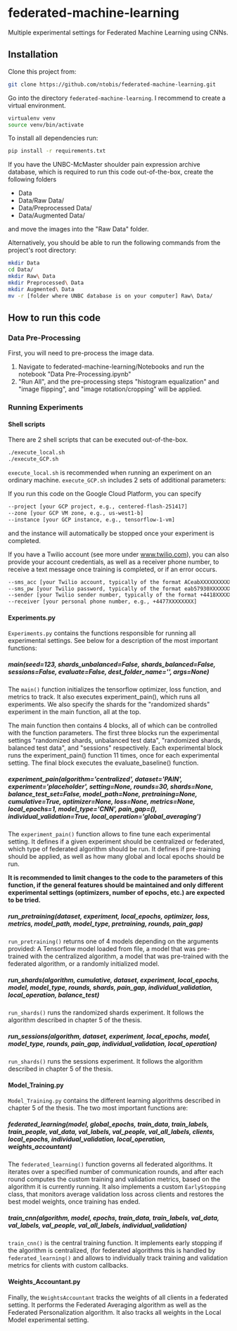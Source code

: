 # federated-machine-learning
Multiple experimental settings for Federated Machine Learning using CNNs.
## Installation
Clone this project from:
```bash
git clone https://github.com/ntobis/federated-machine-learning.git
```
Go into the directory `federated-machine-learning`. I recommend to create a virtual environment.
```bash
virtualenv venv
source venv/bin/activate
```
To install all dependencies run:
```bash
pip install -r requirements.txt
```
If you have the UNBC-McMaster shoulder pain expression archive database, which is required to run this code
out-of-the-box, create the following folders
- Data
- Data/Raw Data/  
- Data/Preprocessed Data/
- Data/Augmented Data/

and move the images into the "Raw Data" folder.

Alternatively, you should be able to run the following commands from
the project's root directory:
```bash
mkdir Data
cd Data/
mkdir Raw\ Data
mkdir Preprocessed\ Data
mkdir Augmented\ Data
mv -r [folder where UNBC database is on your computer] Raw\ Data/
```

## How to run this code
### Data Pre-Processing
First, you will need to pre-process the image data.
1. Navigate to federated-machine-learning/Notebooks and run the notebook "Data Pre-Processing.ipynb"
2. "Run All",  and the pre-processing steps "histogram equalization" and "image flipping", and "image rotation/cropping"
will be applied.

### Running Experiments
#### Shell scripts
There are 2 shell scripts that can be executed out-of-the-box.
```bash
./execute_local.sh
./execute_GCP.sh
```

`execute_local.sh` is recommended when running an experiment on an ordinary machine. `execute_GCP.sh` includes 2 sets of
additional parameters:

If you run this code on the Google Cloud Platform, you can specify
```bash
--project [your GCP project, e.g., centered-flash-251417]
--zone [your GCP VM zone, e.g., us-west1-b]
--instance [your GCP instance, e.g., tensorflow-1-vm]
```
and the instance will automatically be stopped once your experiment is completed.

If you have a Twilio account (see more under www.twilio.com), you can also provide your account credentials, as well as
a receiver phone number, to receive a text message once training is completed, or if an error occurs.

```bash
--sms_acc [your Twilio account, typically of the format ACeabXXXXXXXXXXXXX]
--sms_pw [your Twilio password, typically of the format eab57930XXXXXXXXXX]
--sender [your Twilio sender number, typically of the format +4418XXXXXXXX]
--receiver [your personal phone number, e.g., +4477XXXXXXXX]
```

#### Experiments.py
`Experiments.py` contains the functions responsible for running all experimental settings. See below for a description
of the most important functions:

##### main(seed=123, shards_unbalanced=False, shards_balanced=False, sessions=False, evaluate=False, dest_folder_name='', args=None)
The `main()` function initializes the tensorflow optimizer, loss function, and metrics to track. It also executes
experiment_pain(), which runs all experiments. We also specify the shards for the "randomized shards" experiment in the
main function, all at the top.

The main function then contains 4 blocks, all of which can be controlled with the function parameters. The first three
blocks run the experimental settings "randomized shards, unbalanced test data", "randomized shards, balanced test data",
and "sessions" respectively. Each experimental block runs the experiment_pain() function 11 times, once for each
experimental setting. The final block executes the evaluate_baseline() function.

##### experiment_pain(algorithm='centralized', dataset='PAIN', experiment='placeholder', setting=None, rounds=30, shards=None, balance_test_set=False, model_path=None, pretraining=None, cumulative=True, optimizer=None, loss=None, metrics=None, local_epochs=1, model_type='CNN', pain_gap=(), individual_validation=True, local_operation='global_averaging')
The `experiment_pain()` function allows to fine tune each experimental setting. It defines if a given experiment should be
centralized or federated, which type of federated algorithm should be run. It defines if pre-training should be applied,
as well as how many global and local epochs should be run.

**It is recommended to limit changes to the code to the parameters of this function, if the general features should be
maintained and only different experimental settings (optimizers, number of epochs, etc.) are expected to be tried.**

##### run_pretraining(dataset, experiment, local_epochs, optimizer, loss, metrics, model_path, model_type, pretraining, rounds, pain_gap)
`run_pretraining()` returns one of 4 models depending on the arguments provided: A Tensorflow model loaded from file,
a model that was pre-trained with the centralized algorithm, a model that was pre-trained with the federated
algorithm, or a randomly initialized model.

##### run_shards(algorithm, cumulative, dataset, experiment, local_epochs, model, model_type, rounds, shards, pain_gap, individual_validation, local_operation, balance_test)
`run_shards()` runs the randomized shards experiment. It follows the algorithm described in chapter 5 of the thesis.

##### run_sessions(algorithm, dataset, experiment, local_epochs, model, model_type, rounds, pain_gap, individual_validation, local_operation)
`run_shards()` runs the sessions experiment. It follows the algorithm described in chapter 5 of the thesis.

#### Model_Training.py
`Model_Training.py` contains the different learning algorithms described in chapter 5 of the thesis. The two most
important functions are:

##### federated_learning(model, global_epochs, train_data, train_labels, train_people, val_data, val_labels, val_people, val_all_labels, clients, local_epochs, individual_validation, local_operation, weights_accountant)
The `federated_learning()` function governs all federated algorithms. It iterates over a specified number of
communication rounds, and after each round computes the custom training and validation metrics, based on the algorithm
it is currently running. It also implements a custom `EarlyStopping` class, that monitors average validation loss across
clients and restores the best model weights, once training has ended.

##### train_cnn(algorithm, model, epochs, train_data, train_labels, val_data, val_labels, val_people, val_all_labels, individual_validation)
`train_cnn()` is the central training function. It implements early stopping if the algorithm is centralized, (for
federated algorithms this is handled by `federated_learning()` and allows to individually track training and validation
metrics for clients with custom callbacks.

#### Weights_Accountant.py
Finally, the `WeightsAccountant` tracks the weights of all clients in a federated setting. It performs the
Federated Averaging algorithm as well as the Federated Personalization algorithm. It also tracks all weights
in the Local Model experimental setting.
